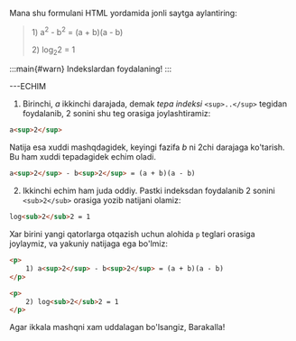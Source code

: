 Mana shu formulani HTML yordamida jonli saytga aylantiring:

><p>1) a<sup>2</sup> - b<sup>2</sup> = (a + b)(a - b)</p>
>
> <p>2) log<sub>2</sub>2 = 1</p>

:::main{#warn}
Indekslardan foydalaning!
:::

---ECHIM

1) Birinchi, *a* ikkinchi darajada, demak *tepa indeksi* `<sup>..</sup>` tegidan foydalanib, 2 sonini shu teg orasiga joylashtiramiz:

~~~html
a<sup>2</sup>
~~~

Natija esa xuddi mashqdagidek, keyingi fazifa *b* ni 2chi darajaga ko'tarish. Bu ham xuddi tepadagidek echim oladi.

~~~html
a<sup>2</sup> - b<sup>2</sup> = (a + b)(a - b)
~~~


2) Ikkinchi echim ham juda oddiy. Pastki indeksdan foydalanib 2 sonini `<sub>2</sub>` orasiga yozib natijani olamiz:

~~~html
log<sub>2</sub>2 = 1
~~~

Xar birini yangi qatorlarga otqazish uchun alohida `p` teglari orasiga joylaymiz, va yakuniy natijaga ega bo'lmiz:

~~~html
<p>
    1) a<sup>2</sup> - b<sup>2</sup> = (a + b)(a - b)
</p>

<p>
    2) log<sub>2</sub>2 = 1
</p>
~~~

Agar ikkala mashqni xam uddalagan bo'lsangiz, Barakalla!
